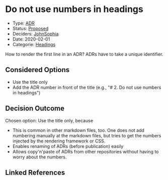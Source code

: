 # Do not use numbers in headings

* Type: [ADR](adr.md)
* Status: [Proposed](proposed.md)
* Deciders: [John](john.md)[Sophia](sophia.md)
* Date: 2020-02-01
* Categorie: [Headings](headings.md)

How to render the first line in an ADR?
ADRs have to take a unique identifier.

## Considered Options

* Use the title only
* Add the ADR number in front of the title (e.g., "# 2. Do not use numbers in headings")

## Decision Outcome

Chosen option: Use the title only, because

* This is common in other markdown files, too.
One does not add numbering manually at the markdown files, but tries to get the numbers injected by the rendering framework or CSS.
* Enables renaming of ADRs (before publication) easily
* Allows copy'n'paste of ADRs from other repositories without having to worry about the numbers.


## Linked References

